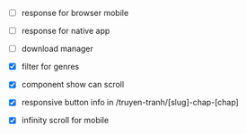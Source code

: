- [ ] response for browser mobile
- [ ] response for native app
- [ ] download manager


- [x] filter for genres
- [x] component show can scroll
- [x] responsive button info in /truyen-tranh/[slug]-chap-[chap]
- [x] infinity scroll for mobile
